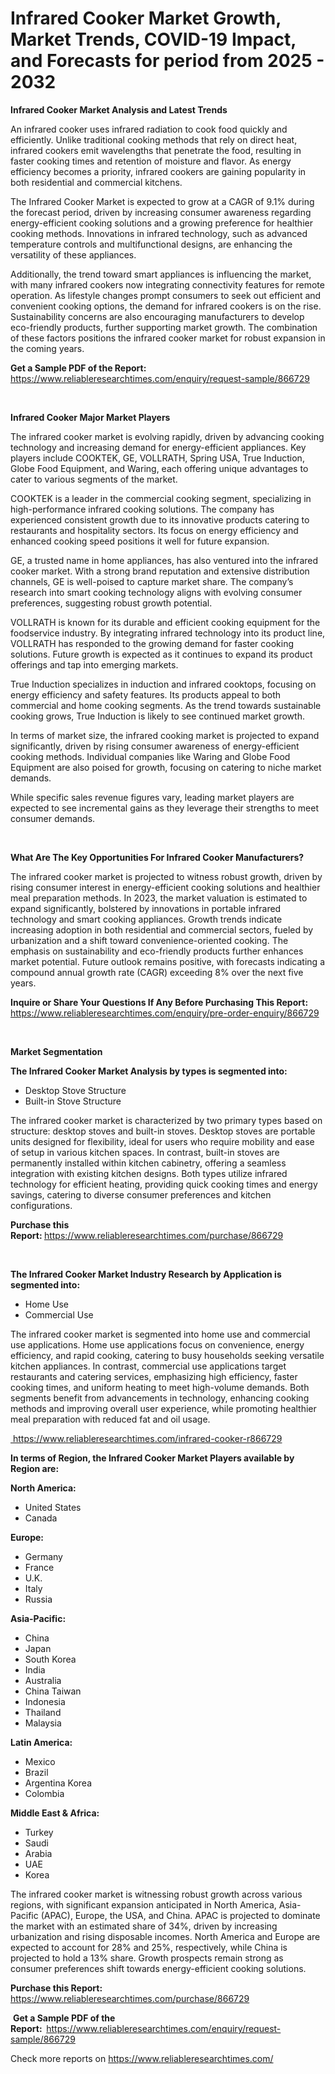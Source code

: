 <p><h1>Infrared Cooker Market Growth, Market Trends, COVID-19 Impact, and Forecasts for period from 2025 - 2032</h1></p><p><strong>Infrared Cooker Market Analysis and Latest Trends</strong></p>
<p><p>An infrared cooker uses infrared radiation to cook food quickly and efficiently. Unlike traditional cooking methods that rely on direct heat, infrared cookers emit wavelengths that penetrate the food, resulting in faster cooking times and retention of moisture and flavor. As energy efficiency becomes a priority, infrared cookers are gaining popularity in both residential and commercial kitchens.</p><p>The Infrared Cooker Market is expected to grow at a CAGR of 9.1% during the forecast period, driven by increasing consumer awareness regarding energy-efficient cooking solutions and a growing preference for healthier cooking methods. Innovations in infrared technology, such as advanced temperature controls and multifunctional designs, are enhancing the versatility of these appliances. </p><p>Additionally, the trend toward smart appliances is influencing the market, with many infrared cookers now integrating connectivity features for remote operation. As lifestyle changes prompt consumers to seek out efficient and convenient cooking options, the demand for infrared cookers is on the rise. Sustainability concerns are also encouraging manufacturers to develop eco-friendly products, further supporting market growth. The combination of these factors positions the infrared cooker market for robust expansion in the coming years.</p></p>
<p><strong>Get a Sample PDF of the Report:&nbsp;</strong> <a href="https://www.reliableresearchtimes.com/enquiry/request-sample/866729?utm_campaign=2310&utm_medium=2&utm_source=Github&utm_content=ia&utm_term=07022025&utm_id=infrared-cooker">https://www.reliableresearchtimes.com/enquiry/request-sample/866729</a></p>
<p>&nbsp;</p>
<p><strong>Infrared Cooker Major Market Players</strong></p>
<p><p>The infrared cooker market is evolving rapidly, driven by advancing cooking technology and increasing demand for energy-efficient appliances. Key players include COOKTEK, GE, VOLLRATH, Spring USA, True Induction, Globe Food Equipment, and Waring, each offering unique advantages to cater to various segments of the market.</p><p>COOKTEK is a leader in the commercial cooking segment, specializing in high-performance infrared cooking solutions. The company has experienced consistent growth due to its innovative products catering to restaurants and hospitality sectors. Its focus on energy efficiency and enhanced cooking speed positions it well for future expansion.</p><p>GE, a trusted name in home appliances, has also ventured into the infrared cooker market. With a strong brand reputation and extensive distribution channels, GE is well-poised to capture market share. The company’s research into smart cooking technology aligns with evolving consumer preferences, suggesting robust growth potential.</p><p>VOLLRATH is known for its durable and efficient cooking equipment for the foodservice industry. By integrating infrared technology into its product line, VOLLRATH has responded to the growing demand for faster cooking solutions. Future growth is expected as it continues to expand its product offerings and tap into emerging markets.</p><p>True Induction specializes in induction and infrared cooktops, focusing on energy efficiency and safety features. Its products appeal to both commercial and home cooking segments. As the trend towards sustainable cooking grows, True Induction is likely to see continued market growth.</p><p>In terms of market size, the infrared cooking market is projected to expand significantly, driven by rising consumer awareness of energy-efficient cooking methods. Individual companies like Waring and Globe Food Equipment are also poised for growth, focusing on catering to niche market demands.</p><p>While specific sales revenue figures vary, leading market players are expected to see incremental gains as they leverage their strengths to meet consumer demands.</p></p>
<p>&nbsp;</p>
<p><strong>What Are The Key Opportunities For Infrared Cooker Manufacturers?</strong></p>
<p><p>The infrared cooker market is projected to witness robust growth, driven by rising consumer interest in energy-efficient cooking solutions and healthier meal preparation methods. In 2023, the market valuation is estimated to expand significantly, bolstered by innovations in portable infrared technology and smart cooking appliances. Growth trends indicate increasing adoption in both residential and commercial sectors, fueled by urbanization and a shift toward convenience-oriented cooking. The emphasis on sustainability and eco-friendly products further enhances market potential. Future outlook remains positive, with forecasts indicating a compound annual growth rate (CAGR) exceeding 8% over the next five years.</p></p>
<p><strong>Inquire or Share Your Questions If Any Before Purchasing This Report:</strong> <a href="https://www.reliableresearchtimes.com/enquiry/pre-order-enquiry/866729?utm_campaign=2310&utm_medium=2&utm_source=Github&utm_content=ia&utm_term=07022025&utm_id=infrared-cooker">https://www.reliableresearchtimes.com/enquiry/pre-order-enquiry/866729</a></p>
<p>&nbsp;</p>
<p><strong>Market Segmentation</strong></p>
<p><strong>The Infrared Cooker Market Analysis by types is segmented into:</strong></p>
<p><ul><li>Desktop Stove Structure</li><li>Built-in Stove Structure</li></ul></p>
<p><p>The infrared cooker market is characterized by two primary types based on structure: desktop stoves and built-in stoves. Desktop stoves are portable units designed for flexibility, ideal for users who require mobility and ease of setup in various kitchen spaces. In contrast, built-in stoves are permanently installed within kitchen cabinetry, offering a seamless integration with existing kitchen designs. Both types utilize infrared technology for efficient heating, providing quick cooking times and energy savings, catering to diverse consumer preferences and kitchen configurations.</p></p>
<p><strong>Purchase this Report:&nbsp;</strong><a href="https://www.reliableresearchtimes.com/purchase/866729?utm_campaign=2310&utm_medium=2&utm_source=Github&utm_content=ia&utm_term=07022025&utm_id=infrared-cooker">https://www.reliableresearchtimes.com/purchase/866729</a></p>
<p>&nbsp;</p>
<p><strong>The Infrared Cooker Market Industry Research by Application is segmented into:</strong></p>
<p><ul><li>Home Use</li><li>Commercial Use</li></ul></p>
<p><p>The infrared cooker market is segmented into home use and commercial use applications. Home use applications focus on convenience, energy efficiency, and rapid cooking, catering to busy households seeking versatile kitchen appliances. In contrast, commercial use applications target restaurants and catering services, emphasizing high efficiency, faster cooking times, and uniform heating to meet high-volume demands. Both segments benefit from advancements in technology, enhancing cooking methods and improving overall user experience, while promoting healthier meal preparation with reduced fat and oil usage.</p></p>
<p><a href="https://www.reliableresearchtimes.com/infrared-cooker-r866729?utm_campaign=2310&utm_medium=2&utm_source=Github&utm_content=ia&utm_term=07022025&utm_id=infrared-cooker">&nbsp;https://www.reliableresearchtimes.com/infrared-cooker-r866729</a></p>
<p><strong>In terms of Region, the Infrared Cooker Market Players available by Region are:</strong></p>
<p>
    <p> <strong> North America: </strong>
        <ul>
            <li>United States</li>
            <li>Canada</li>
        </ul>
        </p> 
    <p> <strong> Europe: </strong>
        <ul>
            <li>Germany</li>
            <li>France</li>
            <li>U.K.</li>
            <li>Italy</li>
            <li>Russia</li>
        </ul>
        </p> 
    <p> <strong> Asia-Pacific: </strong>
        <ul>
            <li>China</li>
            <li>Japan</li>
            <li>South Korea</li>
            <li>India</li>
            <li>Australia</li>
            <li>China Taiwan</li>
            <li>Indonesia</li>
            <li>Thailand</li>
            <li>Malaysia</li>
        </ul>
        </p> 
    <p> <strong> Latin America: </strong>
        <ul>
            <li>Mexico</li>
            <li>Brazil</li>
            <li>Argentina Korea</li>
            <li>Colombia</li>
        </ul>
        </p> 
    <p> <strong> Middle East & Africa: </strong>
        <ul>
            <li>Turkey</li>
            <li>Saudi</li>
            <li>Arabia</li>
            <li>UAE</li>
            <li>Korea</li>
        </ul>
    </p>
    </p>
<p><p>The infrared cooker market is witnessing robust growth across various regions, with significant expansion anticipated in North America, Asia-Pacific (APAC), Europe, the USA, and China. APAC is projected to dominate the market with an estimated share of 34%, driven by increasing urbanization and rising disposable incomes. North America and Europe are expected to account for 28% and 25%, respectively, while China is projected to hold a 13% share. Growth prospects remain strong as consumer preferences shift towards energy-efficient cooking solutions.</p></p>
<p><strong>Purchase this Report: </strong><a href="https://www.reliableresearchtimes.com/purchase/866729?utm_campaign=2310&utm_medium=2&utm_source=Github&utm_content=ia&utm_term=07022025&utm_id=infrared-cooker">https://www.reliableresearchtimes.com/purchase/866729</a></p>
<p>&nbsp;<strong>Get a Sample PDF of the Report:&nbsp;&nbsp;</strong><a href="https://www.reliableresearchtimes.com/enquiry/request-sample/866729?utm_campaign=2310&utm_medium=2&utm_source=Github&utm_content=ia&utm_term=07022025&utm_id=infrared-cooker">https://www.reliableresearchtimes.com/enquiry/request-sample/866729</a></p>
<p><strong></strong></p>
<p>Check more reports on <a href="https://www.reliableresearchtimes.com/?utm_campaign=2310&utm_medium=2&utm_source=Github&utm_content=ia&utm_term=07022025&utm_id=infrared-cooker">https://www.reliableresearchtimes.com/</a></p>